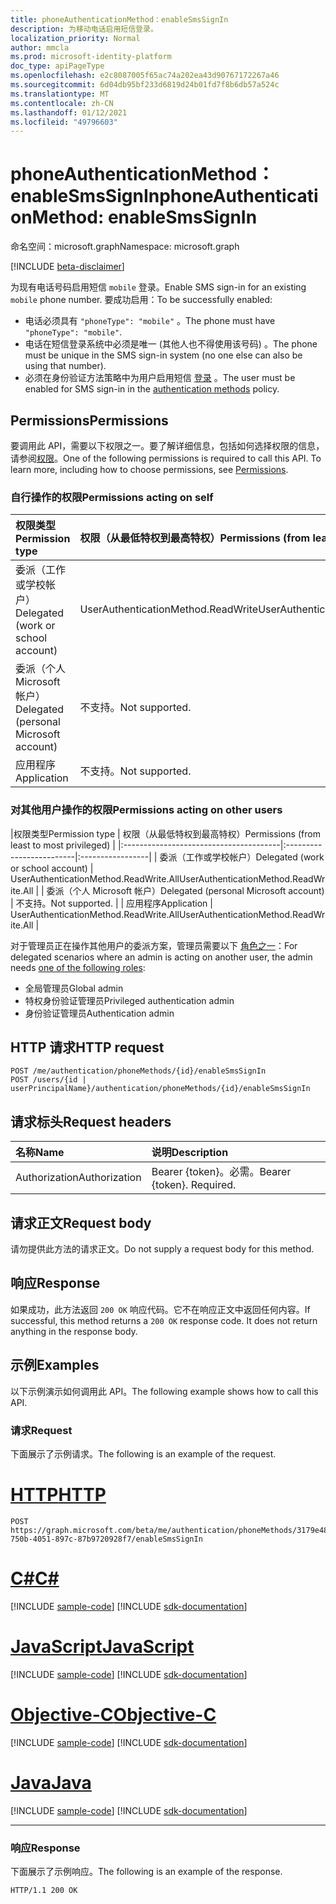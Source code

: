 ```yaml
---
title: phoneAuthenticationMethod：enableSmsSignIn
description: 为移动电话启用短信登录。
localization_priority: Normal
author: mmcla
ms.prod: microsoft-identity-platform
doc_type: apiPageType
ms.openlocfilehash: e2c8087005f65ac74a202ea43d90767172267a46
ms.sourcegitcommit: 6d04db95bf233d6819d24b01fd7f8b6db57a524c
ms.translationtype: MT
ms.contentlocale: zh-CN
ms.lasthandoff: 01/12/2021
ms.locfileid: "49796603"
---
```

# <a name="phoneauthenticationmethod-enablesmssignin"></a><span data-ttu-id="a59e5-103">phoneAuthenticationMethod：enableSmsSignIn</span><span class="sxs-lookup"><span data-stu-id="a59e5-103">phoneAuthenticationMethod: enableSmsSignIn</span></span>

<span data-ttu-id="a59e5-104">命名空间：microsoft.graph</span><span class="sxs-lookup"><span data-stu-id="a59e5-104">Namespace: microsoft.graph</span></span>

[!INCLUDE [beta-disclaimer](../../includes/beta-disclaimer.md)]

<span data-ttu-id="a59e5-105">为现有电话号码启用短信 `mobile` 登录。</span><span class="sxs-lookup"><span data-stu-id="a59e5-105">Enable SMS sign-in for an existing `mobile` phone number.</span></span> <span data-ttu-id="a59e5-106">要成功启用：</span><span class="sxs-lookup"><span data-stu-id="a59e5-106">To be successfully enabled:</span></span>

* <span data-ttu-id="a59e5-107">电话必须具有 `"phoneType": "mobile"` 。</span><span class="sxs-lookup"><span data-stu-id="a59e5-107">The phone must have `"phoneType": "mobile"`.</span></span>
* <span data-ttu-id="a59e5-108">电话在短信登录系统中必须是唯一 (其他人也不得使用该号码) 。</span><span class="sxs-lookup"><span data-stu-id="a59e5-108">The phone must be unique in the SMS sign-in system (no one else can also be using that number).</span></span>
* <span data-ttu-id="a59e5-109">必须在身份验证方法策略中为用户启用短信 [登录](/azure/active-directory/authentication/concept-authentication-methods) 。</span><span class="sxs-lookup"><span data-stu-id="a59e5-109">The user must be enabled for SMS sign-in in the [authentication methods](/azure/active-directory/authentication/concept-authentication-methods) policy.</span></span>

## <a name="permissions"></a><span data-ttu-id="a59e5-110">Permissions</span><span class="sxs-lookup"><span data-stu-id="a59e5-110">Permissions</span></span>

<span data-ttu-id="a59e5-p102">要调用此 API，需要以下权限之一。要了解详细信息，包括如何选择权限的信息，请参阅[权限](/graph/permissions-reference)。</span><span class="sxs-lookup"><span data-stu-id="a59e5-p102">One of the following permissions is required to call this API. To learn more, including how to choose permissions, see [Permissions](/graph/permissions-reference).</span></span>

### <a name="permissions-acting-on-self"></a><span data-ttu-id="a59e5-113">自行操作的权限</span><span class="sxs-lookup"><span data-stu-id="a59e5-113">Permissions acting on self</span></span>

|<span data-ttu-id="a59e5-114">权限类型</span><span class="sxs-lookup"><span data-stu-id="a59e5-114">Permission type</span></span>      | <span data-ttu-id="a59e5-115">权限（从最低特权到最高特权）</span><span class="sxs-lookup"><span data-stu-id="a59e5-115">Permissions (from least to most privileged)</span></span>              |
|:---------------------------------------|:-------------------------|
| <span data-ttu-id="a59e5-116">委派（工作或学校帐户）</span><span class="sxs-lookup"><span data-stu-id="a59e5-116">Delegated (work or school account)</span></span>     | <span data-ttu-id="a59e5-117">UserAuthenticationMethod.ReadWrite</span><span class="sxs-lookup"><span data-stu-id="a59e5-117">UserAuthenticationMethod.ReadWrite</span></span> |
| <span data-ttu-id="a59e5-118">委派（个人 Microsoft 帐户）</span><span class="sxs-lookup"><span data-stu-id="a59e5-118">Delegated (personal Microsoft account)</span></span> | <span data-ttu-id="a59e5-119">不支持。</span><span class="sxs-lookup"><span data-stu-id="a59e5-119">Not supported.</span></span> |
| <span data-ttu-id="a59e5-120">应用程序</span><span class="sxs-lookup"><span data-stu-id="a59e5-120">Application</span></span>                            | <span data-ttu-id="a59e5-121">不支持。</span><span class="sxs-lookup"><span data-stu-id="a59e5-121">Not supported.</span></span> |

### <a name="permissions-acting-on-other-users"></a><span data-ttu-id="a59e5-122">对其他用户操作的权限</span><span class="sxs-lookup"><span data-stu-id="a59e5-122">Permissions acting on other users</span></span>

|<span data-ttu-id="a59e5-123">权限类型</span><span class="sxs-lookup"><span data-stu-id="a59e5-123">Permission type</span></span>      | <span data-ttu-id="a59e5-124">权限（从最低特权到最高特权）</span><span class="sxs-lookup"><span data-stu-id="a59e5-124">Permissions (from least to most privileged)</span></span>              |
|:---------------------------------------|:-------------------------|:-----------------|
| <span data-ttu-id="a59e5-125">委派（工作或学校帐户）</span><span class="sxs-lookup"><span data-stu-id="a59e5-125">Delegated (work or school account)</span></span>     | <span data-ttu-id="a59e5-126">UserAuthenticationMethod.ReadWrite.All</span><span class="sxs-lookup"><span data-stu-id="a59e5-126">UserAuthenticationMethod.ReadWrite.All</span></span> |
| <span data-ttu-id="a59e5-127">委派（个人 Microsoft 帐户）</span><span class="sxs-lookup"><span data-stu-id="a59e5-127">Delegated (personal Microsoft account)</span></span> | <span data-ttu-id="a59e5-128">不支持。</span><span class="sxs-lookup"><span data-stu-id="a59e5-128">Not supported.</span></span> |
| <span data-ttu-id="a59e5-129">应用程序</span><span class="sxs-lookup"><span data-stu-id="a59e5-129">Application</span></span>                            | <span data-ttu-id="a59e5-130">UserAuthenticationMethod.ReadWrite.All</span><span class="sxs-lookup"><span data-stu-id="a59e5-130">UserAuthenticationMethod.ReadWrite.All</span></span> |

<span data-ttu-id="a59e5-131">对于管理员正在操作其他用户的委派方案，管理员需要以下 [角色之一](/azure/active-directory/users-groups-roles/directory-assign-admin-roles#available-roles)：</span><span class="sxs-lookup"><span data-stu-id="a59e5-131">For delegated scenarios where an admin is acting on another user, the admin needs [one of the following roles](/azure/active-directory/users-groups-roles/directory-assign-admin-roles#available-roles):</span></span>
* <span data-ttu-id="a59e5-132">全局管理员</span><span class="sxs-lookup"><span data-stu-id="a59e5-132">Global admin</span></span>
* <span data-ttu-id="a59e5-133">特权身份验证管理员</span><span class="sxs-lookup"><span data-stu-id="a59e5-133">Privileged authentication admin</span></span>
* <span data-ttu-id="a59e5-134">身份验证管理员</span><span class="sxs-lookup"><span data-stu-id="a59e5-134">Authentication admin</span></span>

## <a name="http-request"></a><span data-ttu-id="a59e5-135">HTTP 请求</span><span class="sxs-lookup"><span data-stu-id="a59e5-135">HTTP request</span></span>

<!-- { "blockType": "ignored" } -->

```http
POST /me/authentication/phoneMethods/{id}/enableSmsSignIn
POST /users/{id | userPrincipalName}/authentication/phoneMethods/{id}/enableSmsSignIn
```

## <a name="request-headers"></a><span data-ttu-id="a59e5-136">请求标头</span><span class="sxs-lookup"><span data-stu-id="a59e5-136">Request headers</span></span>

| <span data-ttu-id="a59e5-137">名称</span><span class="sxs-lookup"><span data-stu-id="a59e5-137">Name</span></span>          | <span data-ttu-id="a59e5-138">说明</span><span class="sxs-lookup"><span data-stu-id="a59e5-138">Description</span></span>   |
|:--------------|:--------------|
| <span data-ttu-id="a59e5-139">Authorization</span><span class="sxs-lookup"><span data-stu-id="a59e5-139">Authorization</span></span> | <span data-ttu-id="a59e5-p103">Bearer {token}。必需。</span><span class="sxs-lookup"><span data-stu-id="a59e5-p103">Bearer {token}. Required.</span></span> |

## <a name="request-body"></a><span data-ttu-id="a59e5-142">请求正文</span><span class="sxs-lookup"><span data-stu-id="a59e5-142">Request body</span></span>

<span data-ttu-id="a59e5-143">请勿提供此方法的请求正文。</span><span class="sxs-lookup"><span data-stu-id="a59e5-143">Do not supply a request body for this method.</span></span>

## <a name="response"></a><span data-ttu-id="a59e5-144">响应</span><span class="sxs-lookup"><span data-stu-id="a59e5-144">Response</span></span>

<span data-ttu-id="a59e5-p104">如果成功，此方法返回 `200 OK` 响应代码。它不在响应正文中返回任何内容。</span><span class="sxs-lookup"><span data-stu-id="a59e5-p104">If successful, this method returns a `200 OK` response code. It does not return anything in the response body.</span></span>

## <a name="examples"></a><span data-ttu-id="a59e5-147">示例</span><span class="sxs-lookup"><span data-stu-id="a59e5-147">Examples</span></span>

<span data-ttu-id="a59e5-148">以下示例演示如何调用此 API。</span><span class="sxs-lookup"><span data-stu-id="a59e5-148">The following example shows how to call this API.</span></span>

### <a name="request"></a><span data-ttu-id="a59e5-149">请求</span><span class="sxs-lookup"><span data-stu-id="a59e5-149">Request</span></span>

<span data-ttu-id="a59e5-150">下面展示了示例请求。</span><span class="sxs-lookup"><span data-stu-id="a59e5-150">The following is an example of the request.</span></span>

# <a name="http"></a>[<span data-ttu-id="a59e5-151">HTTP</span><span class="sxs-lookup"><span data-stu-id="a59e5-151">HTTP</span></span>](#tab/http)
<!-- {
  "blockType": "request",
  "name": "phoneauthenticationmethod_enablesmssignin"
}-->

```http
POST https://graph.microsoft.com/beta/me/authentication/phoneMethods/3179e48a-750b-4051-897c-87b9720928f7/enableSmsSignIn
```
# <a name="c"></a>[<span data-ttu-id="a59e5-152">C#</span><span class="sxs-lookup"><span data-stu-id="a59e5-152">C#</span></span>](#tab/csharp)
[!INCLUDE [sample-code](../includes/snippets/csharp/phoneauthenticationmethod-enablesmssignin-csharp-snippets.md)]
[!INCLUDE [sdk-documentation](../includes/snippets/snippets-sdk-documentation-link.md)]

# <a name="javascript"></a>[<span data-ttu-id="a59e5-153">JavaScript</span><span class="sxs-lookup"><span data-stu-id="a59e5-153">JavaScript</span></span>](#tab/javascript)
[!INCLUDE [sample-code](../includes/snippets/javascript/phoneauthenticationmethod-enablesmssignin-javascript-snippets.md)]
[!INCLUDE [sdk-documentation](../includes/snippets/snippets-sdk-documentation-link.md)]

# <a name="objective-c"></a>[<span data-ttu-id="a59e5-154">Objective-C</span><span class="sxs-lookup"><span data-stu-id="a59e5-154">Objective-C</span></span>](#tab/objc)
[!INCLUDE [sample-code](../includes/snippets/objc/phoneauthenticationmethod-enablesmssignin-objc-snippets.md)]
[!INCLUDE [sdk-documentation](../includes/snippets/snippets-sdk-documentation-link.md)]

# <a name="java"></a>[<span data-ttu-id="a59e5-155">Java</span><span class="sxs-lookup"><span data-stu-id="a59e5-155">Java</span></span>](#tab/java)
[!INCLUDE [sample-code](../includes/snippets/java/phoneauthenticationmethod-enablesmssignin-java-snippets.md)]
[!INCLUDE [sdk-documentation](../includes/snippets/snippets-sdk-documentation-link.md)]

---


### <a name="response"></a><span data-ttu-id="a59e5-156">响应</span><span class="sxs-lookup"><span data-stu-id="a59e5-156">Response</span></span>

<span data-ttu-id="a59e5-157">下面展示了示例响应。</span><span class="sxs-lookup"><span data-stu-id="a59e5-157">The following is an example of the response.</span></span>
<!-- {
  "blockType": "response",
  "truncated": true,
  "@odata.type": "microsoft.graph.None"
} -->

```http
HTTP/1.1 200 OK
```

<!-- uuid: 16cd6b66-4b1a-43a1-adaf-3a886856ed98
2019-02-04 14:57:30 UTC -->
<!-- {
  "type": "#page.annotation",
  "description": "phoneAuthenticationMethod: enableSmsSignIn",
  "keywords": "",
  "section": "documentation",
  "tocPath": ""
}-->

